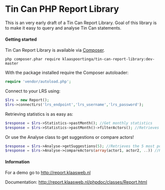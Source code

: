 # Tin Can PHP Report Library

This is an very early draft of a Tin Can Report Library. Goal of this library is to make it easy to query and analyse Tin Can statements.

#### Getting started

Tin Can Report Library is available via [Composer](http://getcomposer.org).

```
php composer.phar require klaaspoortinga/tin-can-report-library:dev-master
```

With the package installed require the Composer autoloader:

```php
require 'vendor/autoload.php';
```

Connect to your LRS using:

```php
$lrs = new Report();
$lrs->connectLrs('lrs_endpoint','lrs_username','lrs_password');
```

Retrieving statistics is as easy as:

```php
$response = $lrs->Statistics->pastMonth(); //Get monthly statistics
$response = $lrs->Statistics->pastMonth()->filterActors(); //Retrieves amount of monthly actors
```

Or use the Analyse class to get suggestions or compare actors!

```php
$response = $lrs->Analyse->getSuggestions(5); //Retrieves the 5 most popular activities <br />
$response = $lrs->Analyse->compareActors(array(actor1, actor2, ..)) //Retrieves the activities these actors have in common
```

#### Information

For a demo go to http://report.klaasweb.nl

Documentation: http://report.klaasweb.nl/phpdoc/classes/Report.html
